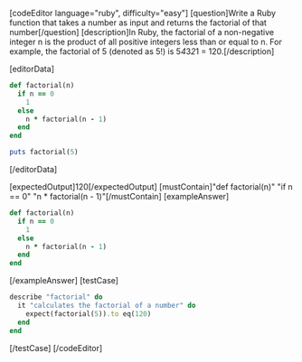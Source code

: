 [codeEditor language="ruby", difficulty="easy"]
[question]Write a Ruby function that takes a number as input and returns the factorial of that number[/question]
[description]In Ruby, the factorial of a non-negative integer n is the product of all positive integers less than or equal to n. For example, the factorial of 5 (denoted as 5!) is 5*4*3*2*1 = 120.[/description]

[editorData]
```ruby
def factorial(n)
  if n == 0
    1
  else
    n * factorial(n - 1)
  end
end

puts factorial(5)
```
[/editorData]

[expectedOutput]120[/expectedOutput]
[mustContain]"def factorial(n)" "if n == 0" "n * factorial(n - 1)"[/mustContain]
[exampleAnswer]
```ruby
def factorial(n)
  if n == 0
    1
  else
    n * factorial(n - 1)
  end
end
```
[/exampleAnswer]
[testCase]
```ruby
describe "factorial" do
  it "calculates the factorial of a number" do
    expect(factorial(5)).to eq(120)
  end
end
```
[/testCase]
[/codeEditor]
